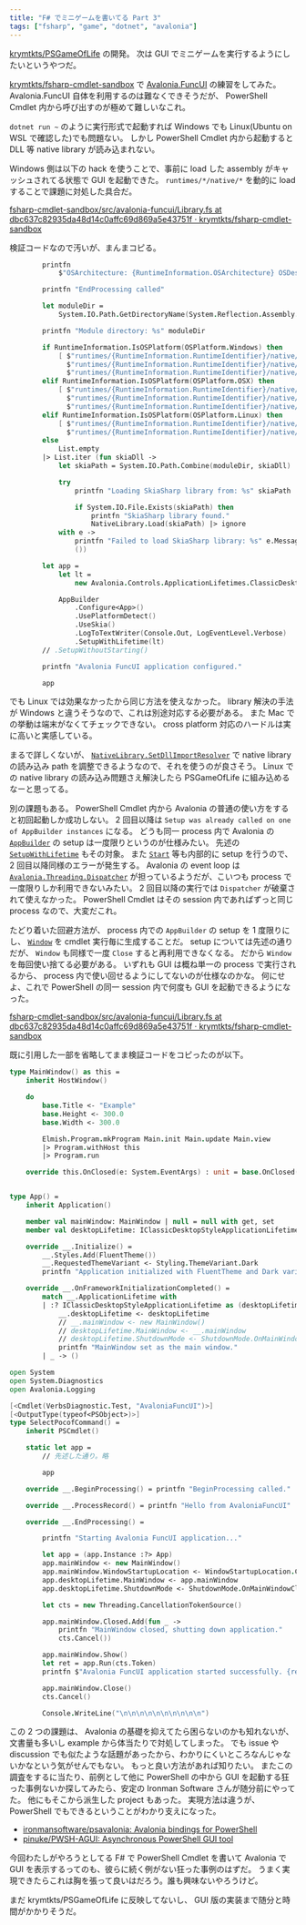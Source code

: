 ```yaml
---
title: "F# でミニゲームを書いてる Part 3"
tags: ["fsharp", "game", "dotnet", "avalonia"]
---
```


[krymtkts/PSGameOfLife](https://github.com/krymtkts/PSGameOfLife) の開発。
次は GUI でミニゲームを実行するようにしたいというやつだ。

[krymtkts/fsharp-cmdlet-sandbox](https://github.com/krymtkts/fsharp-cmdlet-sandbox) で [Avalonia.FuncUI](https://github.com/fsprojects/Avalonia.FuncUI) の練習をしてみた。
Avalonia.FuncUI 自体を利用するのは難なくできそうだが、 PowerShell Cmdlet 内から呼び出すのが極めて難しいなこれ。

`dotnet run ~` のように実行形式で起動すれば Windows でも Linux(Ubuntu on WSL で確認した)でも問題ない。
しかし PowerShell Cmdlet 内から起動すると DLL 等 native library が読み込まれない。

Windows 側は以下の hack を使うことで、事前に load した assembly がキャッシュされてる状態で GUI を起動できた。
`runtimes/*/native/*` を動的に load することで課題に対処した具合だ。

[fsharp-cmdlet-sandbox/src/avalonia-funcui/Library.fs at dbc637c82935da48d14c0affc69d869a5e43751f · krymtkts/fsharp-cmdlet-sandbox](https://github.com/krymtkts/fsharp-cmdlet-sandbox/blob/dbc637c82935da48d14c0affc69d869a5e43751f/src/avalonia-funcui/Library.fs#L99-L149)

検証コードなので汚いが、まんまコピる。

```fsharp
        printfn
            $"OSArchitecture: {RuntimeInformation.OSArchitecture} OSDescription: {RuntimeInformation.OSDescription} FrameworkDescription: {RuntimeInformation.FrameworkDescription} ProcessArchitecture: {RuntimeInformation.ProcessArchitecture} RuntimeIdentifier: {RuntimeInformation.RuntimeIdentifier}"

        printfn "EndProcessing called"

        let moduleDir =
            System.IO.Path.GetDirectoryName(System.Reflection.Assembly.GetExecutingAssembly().Location)

        printfn "Module directory: %s" moduleDir

        if RuntimeInformation.IsOSPlatform(OSPlatform.Windows) then
            [ $"runtimes/{RuntimeInformation.RuntimeIdentifier}/native/av_libglesv2.dll"
              $"runtimes/{RuntimeInformation.RuntimeIdentifier}/native/libHarfBuzzSharp.dll"
              $"runtimes/{RuntimeInformation.RuntimeIdentifier}/native/libSkiaSharp.dll" ]
        elif RuntimeInformation.IsOSPlatform(OSPlatform.OSX) then
            [ $"runtimes/{RuntimeInformation.RuntimeIdentifier}/native/libAvaloniaNative.dylib"
              $"runtimes/{RuntimeInformation.RuntimeIdentifier}/native/libHarfBuzzSharp.dylib"
              $"runtimes/{RuntimeInformation.RuntimeIdentifier}/native/libSkiaSharp.dylib" ]
        elif RuntimeInformation.IsOSPlatform(OSPlatform.Linux) then
            [ $"runtimes/{RuntimeInformation.RuntimeIdentifier}/native/libHarfBuzzSharp.so"
              $"runtimes/{RuntimeInformation.RuntimeIdentifier}/native/libSkiaSharp.so" ]
        else
            List.empty
        |> List.iter (fun skiaDll ->
            let skiaPath = System.IO.Path.Combine(moduleDir, skiaDll)

            try
                printfn "Loading SkiaSharp library from: %s" skiaPath

                if System.IO.File.Exists(skiaPath) then
                    printfn "SkiaSharp library found."
                    NativeLibrary.Load(skiaPath) |> ignore
            with e ->
                printfn "Failed to load SkiaSharp library: %s" e.Message
                ())

        let app =
            let lt =
                new Avalonia.Controls.ApplicationLifetimes.ClassicDesktopStyleApplicationLifetime()

            AppBuilder
                .Configure<App>()
                .UsePlatformDetect()
                .UseSkia()
                .LogToTextWriter(Console.Out, LogEventLevel.Verbose)
                .SetupWithLifetime(lt)
        // .SetupWithoutStarting()

        printfn "Avalonia FuncUI application configured."

        app
```

でも Linux では効果なかったから同じ方法を使えなかった。 library 解決の手法が Windows と違うそうなので、これは別途対応する必要がある。
また Mac での挙動は端末がなくてチェックできない。
cross platform 対応のハードルは実に高いと実感している。

まるで詳しくないが、 [`NativeLibrary.SetDllImportResolver`](https://learn.microsoft.com/en-us/dotnet/api/system.runtime.interopservices.nativelibrary.setdllimportresolver?view=net-9.0) で native library の読み込み path を調整できるようなので、それを使うのが良さそう。
Linux での native library の読み込み問題さえ解決したら PSGameOfLife に組み込めるなーと思ってる。

別の課題もある。
PowerShell Cmdlet 内から Avalonia の普通の使い方をすると初回起動しか成功しない。
2 回目以降は `Setup was already called on one of AppBuilder instances` になる。
どうも同一 process 内で Avalonia の [`AppBuilder`](https://reference.avaloniaui.net/api/Avalonia/AppBuilder/) の setup は一度限りというのが仕様みたい。
先述の [`SetupWithLifetime`](https://reference.avaloniaui.net/api/Avalonia.Controls/AppBuilderBase_1/F3B58741) もその対象。
また [`Start`](https://reference.avaloniaui.net/api/Avalonia.Controls/AppBuilderBase_1/07E2926E) 等も内部的に setup を行うので、 2 回目以降同様のエラーが発生する。
Avalonia の event loop は [`Avalonia.Threading.Dispatcher`](https://reference.avaloniaui.net/api/Avalonia.Threading/Dispatcher/) が担っているようだが、こいつも process で一度限りしか利用できないみたい。
2 回目以降の実行では `Dispatcher` が破棄されて使えなかった。
PowerShell Cmdlet はその session 内であればずっと同じ process なので、大変だこれ。

たどり着いた回避方法が、 process 内での `AppBuilder` の setup を 1 度限りにし、 [`Window`](https://reference.avaloniaui.net/api/Avalonia.Controls/Window/) を cmdlet 実行毎に生成することだ。
setup については先述の通りだが、 `Window` も同様で一度 `Close` すると再利用できなくなる。
だから `Window` を毎回使い捨てる必要がある。
いずれも GUI は概ね単一の process で実行されるから、 process 内で使い回せるようにしてないのが仕様なのかな。
何にせよ、これで PowerShell の同一 session 内で何度も GUI を起動できるようになった。

[fsharp-cmdlet-sandbox/src/avalonia-funcui/Library.fs at dbc637c82935da48d14c0affc69d869a5e43751f · krymtkts/fsharp-cmdlet-sandbox](https://github.com/krymtkts/fsharp-cmdlet-sandbox/blob/dbc637c82935da48d14c0affc69d869a5e43751f/src/avalonia-funcui/Library.fs#L53-L178)

既に引用した一部を省略してまま検証コードをコピったのが以下。

```fsharp
type MainWindow() as this =
    inherit HostWindow()

    do
        base.Title <- "Example"
        base.Height <- 300.0
        base.Width <- 300.0

        Elmish.Program.mkProgram Main.init Main.update Main.view
        |> Program.withHost this
        |> Program.run

    override this.OnClosed(e: System.EventArgs) : unit = base.OnClosed(e: System.EventArgs)


type App() =
    inherit Application()

    member val mainWindow: MainWindow | null = null with get, set
    member val desktopLifetime: IClassicDesktopStyleApplicationLifetime | null = null with get, set

    override __.Initialize() =
        __.Styles.Add(FluentTheme())
        __.RequestedThemeVariant <- Styling.ThemeVariant.Dark
        printfn "Application initialized with FluentTheme and Dark variant."

    override __.OnFrameworkInitializationCompleted() =
        match __.ApplicationLifetime with
        | :? IClassicDesktopStyleApplicationLifetime as (desktopLifetime: IClassicDesktopStyleApplicationLifetime) ->
            __.desktopLifetime <- desktopLifetime
            // __.mainWindow <- new MainWindow()
            // desktopLifetime.MainWindow <- __.mainWindow
            // desktopLifetime.ShutdownMode <- ShutdownMode.OnMainWindowClose
            printfn "MainWindow set as the main window."
        | _ -> ()

open System
open System.Diagnostics
open Avalonia.Logging

[<Cmdlet(VerbsDiagnostic.Test, "AvaloniaFuncUI")>]
[<OutputType(typeof<PSObject>)>]
type SelectPocofCommand() =
    inherit PSCmdlet()

    static let app =
        // 先述した通り。略

        app

    override __.BeginProcessing() = printfn "BeginProcessing called."

    override __.ProcessRecord() = printfn "Hello from AvaloniaFuncUI"

    override __.EndProcessing() =

        printfn "Starting Avalonia FuncUI application..."

        let app = (app.Instance :?> App)
        app.mainWindow <- new MainWindow()
        app.mainWindow.WindowStartupLocation <- WindowStartupLocation.CenterScreen
        app.desktopLifetime.MainWindow <- app.mainWindow
        app.desktopLifetime.ShutdownMode <- ShutdownMode.OnMainWindowClose

        let cts = new Threading.CancellationTokenSource()

        app.mainWindow.Closed.Add(fun _ ->
            printfn "MainWindow closed, shutting down application."
            cts.Cancel())

        app.mainWindow.Show()
        let ret = app.Run(cts.Token)
        printfn $"Avalonia FuncUI application started successfully. {ret}"

        app.mainWindow.Close()
        cts.Cancel()

        Console.WriteLine("\n\n\n\n\n\n\n\n\n\n")
```

この 2 つの課題は、 Avalonia の基礎を抑えてたら困らないのかも知れないが、文書量も多いし example から体当たりで対処してしまった。
でも issue や discussion でも似たような話題があったから、わかりにくいところなんじゃないかなという気がせんでもない。
もっと良い方法があれば知りたい。
またこの調査をするに当たり、前例として他に PowerShell の中から GUI を起動する狂った事例ないか探してみたら、安定の Ironman Software さんが随分前にやってた。
他にもそこから派生した project もあった。
実現方法は違うが、 PowerShell でもできるということがわかり支えになった。

- [ironmansoftware/psavalonia: Avalonia bindings for PowerShell](https://github.com/ironmansoftware/psavalonia)
- [pinuke/PWSH-AGUI: Asynchronous PowerShell GUI tool](https://github.com/pinuke/PWSH-AGUI)

今回わたしがやろうとしてる F# で PowerShell Cmdlet を書いて Avalonia で GUI を表示するってのも、彼らに続く例がない狂った事例のはずだ。
うまく実現できたらこれは胸を張って良いはだろう。誰も興味ないやろうけど。

まだ krymtkts/PSGameOfLife に反映してないし、 GUI 版の実装まで随分と時間がかかりそうだ。
